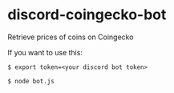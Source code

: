 # discord-coingecko-bot
Retrieve prices of coins on Coingecko

If you want to use this:

`$ export token=<your discord bot token>`

`$ node bot.js`
